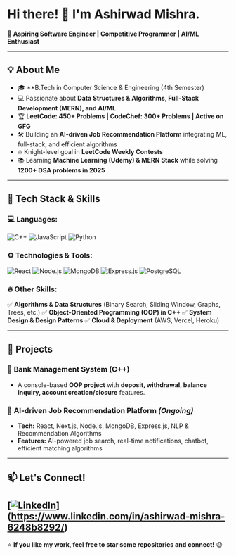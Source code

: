 # Hi there! 👋 I'm Ashirwad Mishra.

🚀 **Aspiring Software Engineer | Competitive Programmer | AI/ML Enthusiast**

---

## 💡 About Me
- 🎓 **B.Tech in Computer Science & Engineering (4th Semester)
- 💻 Passionate about **Data Structures & Algorithms, Full-Stack Development (MERN), and AI/ML**
- 🏆 **LeetCode: 450+ Problems | CodeChef: 300+ Problems | Active on GFG**
- 🛠️ Building an **AI-driven Job Recommendation Platform** integrating ML, full-stack, and efficient algorithms
- 🔥 Knight-level goal in **LeetCode Weekly Contests**
- 📚 Learning **Machine Learning (Udemy) & MERN Stack** while solving **1200+ DSA problems in 2025**

---

## 📌 Tech Stack & Skills

### 💻 Languages:
![C++](https://img.shields.io/badge/C++-00599C?style=flat-square&logo=c%2B%2B&logoColor=white)
![JavaScript](https://img.shields.io/badge/JavaScript-F7DF1E?style=flat-square&logo=javascript&logoColor=black)
![Python](https://img.shields.io/badge/Python-3776AB?style=flat-square&logo=python&logoColor=white)

### ⚙️ Technologies & Tools:
![React](https://img.shields.io/badge/React-20232A?style=flat-square&logo=react&logoColor=61DAFB)
![Node.js](https://img.shields.io/badge/Node.js-43853D?style=flat-square&logo=node.js&logoColor=white)
![MongoDB](https://img.shields.io/badge/MongoDB-4EA94B?style=flat-square&logo=mongodb&logoColor=white)
![Express.js](https://img.shields.io/badge/Express.js-000000?style=flat-square&logo=express&logoColor=white)
![PostgreSQL](https://img.shields.io/badge/PostgreSQL-316192?style=flat-square&logo=postgresql&logoColor=white)

### 🔥 Other Skills:
✅ **Algorithms & Data Structures** (Binary Search, Sliding Window, Graphs, Trees, etc.)
✅ **Object-Oriented Programming (OOP) in C++**
✅ **System Design & Design Patterns**
✅ **Cloud & Deployment** (AWS, Vercel, Heroku)

---

## 🌟 Projects

### 🏦 **Bank Management System (C++)**
- A console-based **OOP project** with **deposit, withdrawal, balance inquiry, account creation/closure** features.

### 🤖 **AI-driven Job Recommendation Platform** *(Ongoing)*
- **Tech:** React, Next.js, Node.js, MongoDB, Express.js, NLP & Recommendation Algorithms
- **Features:** AI-powered job search, real-time notifications, chatbot, efficient matching algorithms

---

## 📫 Let's Connect!
[[![LinkedIn](https://img.shields.io/badge/LinkedIn-blue?style=flat-square&logo=linkedin)](https://www.linkedin.com/in/your-profile)](https://www.linkedin.com/in/ashirwad-mishra-6248b8292/)
---

⭐️ **If you like my work, feel free to star some repositories and connect!** 😃
